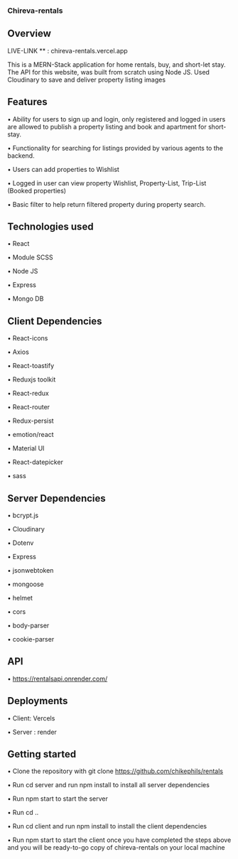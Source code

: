 ### Chireva-rentals
## Overview
LIVE-LINK ** : chireva-rentals.vercel.app

This is a MERN-Stack application for home rentals, buy, and short-let stay.
The API for this website, was built from scratch using Node JS.
Used Cloudinary to save and deliver property listing images

## Features
•	Ability for users to sign up and login, only registered and logged in users are allowed to publish a property listing and book and apartment for short-stay.

•	Functionality for searching for listings provided by various agents to the backend.

•	Users can add properties to Wishlist

•	Logged in user can view property Wishlist, Property-List, Trip-List (Booked properties)

•	Basic filter to help return filtered property during property search.

## Technologies used

•	React

•	Module SCSS

•	Node JS

•	Express

•	Mongo DB

## Client Dependencies

•	React-icons

•	Axios

•	React-toastify

•	Reduxjs toolkit

•	React-redux

•	React-router

•	Redux-persist

•	emotion/react

•	Material UI

•	React-datepicker

•	sass

## Server Dependencies

•	bcrypt.js

•	Cloudinary

•	Dotenv

•	Express

•	jsonwebtoken

•	mongoose


•	helmet

•	cors

•	body-parser

•	cookie-parser

## API

•	https://rentalsapi.onrender.com/

## Deployments

•	Client: Vercels

•	Server : render

## Getting started

•	Clone the repository with git clone  https://github.com/chikephils/rentals

•	Run cd server and run npm install to install all server dependencies

•	Run npm start to start the server

•	Run cd ..

•	Run cd client and run npm install to install the client dependencies

•	Run npm start to start the client once you have completed the steps above and you will be ready-to-go copy of chireva-rentals on your local machine

















